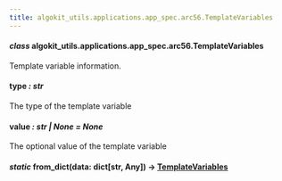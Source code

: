 ```yaml
---
title: algokit_utils.applications.app_spec.arc56.TemplateVariables
---
```

#### *class* algokit_utils.applications.app_spec.arc56.TemplateVariables

Template variable information.

#### type *: str*

The type of the template variable

#### value *: str | None* *= None*

The optional value of the template variable

#### *static* from_dict(data: dict[str, Any]) → [TemplateVariables](#algokit_utils.applications.app_spec.arc56.TemplateVariables)
